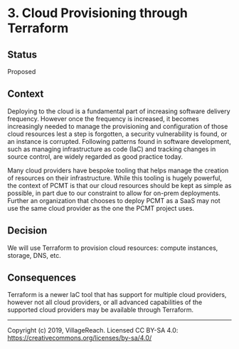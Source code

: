 # 3. Cloud Provisioning through Terraform

## Status

Proposed

## Context

Deploying to the cloud is a fundamental part of increasing software delivery
frequency.  However once the frequency is increased, it becomes increasingly 
needed to manage the provisioning and configuration of those cloud resources
lest a step is forgotten, a security vulnerability is found, or an instance is
corrupted.  Following patterns found in software development, such as managing
infrastructure as code (IaC) and tracking changes in source control, are
widely regarded as good practice today.

Many cloud providers have bespoke tooling that helps manage the creation of 
resources on their infrastructure.  While this tooling is hugely powerful, the
context of PCMT is that our cloud resources should be kept as simple as
possible, in part due to our constraint to allow for on-prem deployments.
Further an organization that chooses to deploy PCMT as a SaaS may not use the
same cloud provider as the one the PCMT project uses.

## Decision

We will use Terraform to provision cloud resources:  compute instances, 
storage, DNS, etc.

## Consequences

Terraform is a newer IaC tool that has support for multiple cloud providers,
however not all cloud providers, or all advanced capabilities of the supported
cloud providers may be available through Terraform.

---
Copyright (c) 2019, VillageReach.  Licensed CC BY-SA 4.0:  https://creativecommons.org/licenses/by-sa/4.0/

